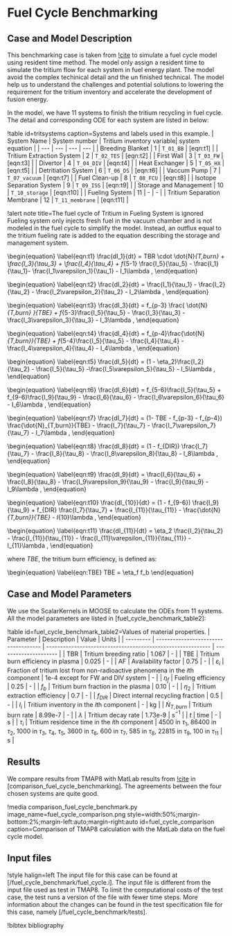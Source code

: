 # Fuel Cycle Benchmarking

## Case and Model Description

This benchmarking case is taken from [!cite](meschini2023modeling) to simulate a fuel cycle model using resident time method. The model only assign a resident time to simulate the tritium flow for each system in fuel energy plant. The model avoid the complex techinical detail and the un finished technical. The model help us to understand the challenges and potential solutions to lowering the requirement for the tritium inventory and accelerate the development of fusion energy.

In the model, we have 11 systems to finish the tritium recycling in fuel cycle. The detail and corresponding ODE for each system are listed in below:

!table id=tritsystems caption=Systems and labels used in this example.
| System Name | System number | Tritium inventory variable| system equation |
| --- | --- | --- | --- |
| Breeding Blanket                       | 1  | `T_01_BB`       | [eqn:t1] |
| Tritium Extraction System              | 2  | `T_02_TES`      | [eqn:t2] |
| First Wall                             | 3  | `T_03_FW`       | [eqn:t3] |
| Divertor                               | 4  | `T_04_DIV`      | [eqn:t4] |
| Heat Exchanger                         | 5  | `T_05_HX`       | [eqn:t5] |
| Detritiation System                    | 6  | `T_06_DS`       | [eqn:t6] |
| Vaccum Pump                            | 7  | `T_07_vacuum`   | [eqn:t7] |
| Fuel Clean-up                          | 8  | `T_08_FCU`      | [eqn:t8] |
| Isotope Separation System              | 9  | `T_09_ISS`      | [eqn:t9] |
| Storage and Management                 | 10 | `T_10_storage`  | [eqn:t10] |
| Fueling System                         | 11 | -               | -         |
| Tritium Separation Membrane            | 12 | `T_11_membrane` | [eqn:t11] |

!alert note title=The fuel cycle of Tritium in Fueling System is ignored
Fueling system only injects fresh fuel in the vacuum chamber and is not modeled in the fuel cycle to simplify the model. Instead, an outflux equal to the tritium fueling rate is added to the equation describing the storage and management system.

<!-- Waiting updates -->

\begin{equation}
\label{eqn:t1}
\frac{dI_1}{dt} = TBR \cdot \dot{N}_{T,burn} + \frac{I_3}{\tau_3} + \frac{I_4}{\tau_4} + f_{5-1} \frac{I_5}{\tau_5} - \frac{I_1}{\tau_1}- \frac{I_1\varepsilon_1}{\tau_1} - I_1\lambda ,
\end{equation}

\begin{equation}
\label{eqn:t2}
\frac{dI_2}{dt} = \frac{I_1}{\tau_1} - \frac{I_2}{\tau_2} - \frac{I_2\varepsilon_2}{\tau_2} - I_2\lambda ,
\end{equation}

\begin{equation}
\label{eqn:t3}
\frac{dI_3}{dt} = f_{p-3} \frac{ \dot{N}_{T,burn} }{TBE} + f_{5-3}\frac{I_5}{\tau_5} - \frac{I_3}{\tau_3} - \frac{I_3\varepsilon_3}{\tau_3} - I_3\lambda ,
\end{equation}

\begin{equation}
\label{eqn:t4}
\frac{dI_4}{dt} = f_{p-4}\frac{\dot{N}_{T,burn}}{TBE} + f_{5-4}\frac{I_5}{\tau_5} - \frac{I_4}{\tau_4} - \frac{I_4\varepsilon_4}{\tau_4}  - I_4\lambda ,
\end{equation}

\begin{equation}
\label{eqn:t5}
\frac{dI_5}{dt} = (1 - \eta_2)\frac{I_2}{\tau_2} - \frac{I_5}{\tau_5} -\frac{I_5\varepsilon_5}{\tau_5} - I_5\lambda ,
\end{equation}

\begin{equation}
\label{eqn:t6}
\frac{dI_6}{dt} = f_{5-6}\frac{I_5}{\tau_5} + f_{9-6}\frac{I_9}{\tau_9} - \frac{I_6}{\tau_6} - \frac{I_6\varepsilon_6}{\tau_6} - I_6\lambda ,
\end{equation}

\begin{equation}
\label{eqn:t7}
\frac{dI_7}{dt} = (1- TBE - f_{p-3} - f_{p-4}) \frac{\dot{N}_{T,burn}}{TBE} - \frac{I_7}{\tau_7} - \frac{I_7\varepsilon_7}{\tau_7} - I_7\lambda ,
\end{equation}

\begin{equation}
\label{eqn:t8}
\frac{dI_8}{dt} = (1 - f_{DIR}) \frac{I_7}{\tau_7} - \frac{I_8}{\tau_8} - \frac{I_8\varepsilon_8}{\tau_8} - I_8\lambda ,
\end{equation}

\begin{equation}
\label{eqn:t9}
\frac{dI_9}{dt} =  \frac{I_6}{\tau_6} + \frac{I_8}{\tau_8} - \frac{I_9\varepsilon_9}{\tau_9} - \frac{I_9}{\tau_9} - I_9\lambda ,
\end{equation}

\begin{equation}
\label{eqn:t10}
\frac{dI_{10}}{dt} = (1 - f_{9-6}) \frac{I_9}{\tau_9} + f_{DIR} \frac{I_7}{\tau_7} + \frac{I_{11}}{\tau_{11}} - \frac{\dot{N}_{T,burn}}{TBE} - I_{10}\lambda ,
\end{equation}

\begin{equation}
\label{eqn:t11}
\frac{dI_{11}}{dt} = \eta_2 \frac{I_2}{\tau_2} - \frac{I_{11}}{\tau_{11}} - \frac{I_{11}\varepsilon_{11}}{\tau_{11}} - I_{11}\lambda ,
\end{equation}

where $TBE$, the tritium burn efficiency, is defined as:

\begin{equation}
\label{eqn:TBE}
TBE = \eta_f f_b
\end{equation}


## Case and Model Parameters

We use the ScalarKernels in MOOSE to calculate the ODEs from 11 systems. All the model parameters are listed in [fuel_cycle_benchmark_table2]:

!table id=fuel_cycle_benchmark_table2=Values of material properties.
| Parameter | Description                          | Value                                                       | Units                 |
| --------- | ------------------------------------ | ----------------------------------------------------------- | --------------------- |
| TBR     | Tritium breeding ratio                   | 1.067                                  | -                   |
| TBE     | Tritium burn efficiency in plasma        | 0.025                                          | -         |
| AF | Availability factor | 0.75           | -               |
| $\varepsilon_i$ | Fraction of tritium lost from non-radioactive phenomena in the $i$th component | 1e-4 except for FW and DIV system            | -               |
| $\eta_f$     | Fueling efficiency        | 0.25                                                        | -                    |
| $f_b$     | Tritium burn fraction in the plasma        | 0.10                                                        | -                    |
| $\eta_2$     | Tritium extraction efficiency     | 0.7                                         | -              |
| $f_{DIR}$       | Direct internal recycling fraction                         | 0.5                                       | -              |
| $I_i$ | Tritium inventory in the $i$th component     | -                                                           | kg                     |
| $\dot{N}_{T,burn}$ | Tritium burn rate     | 8.99e-7                                       | -                     |
| $\lambda$ | Tritium decay rate     | 1.73e-9                                       | s$^{-1}$                     |
| $t$ | time   | -                                                  | s                     |
| $\tau_i$ | Tritium residence time in the $i$th component       | 4500 in $\tau_1$, 86400 in $\tau_2$, 1000 in $\tau_3$, $\tau_4$, $\tau_5$, 3600 in $\tau_6$, 600 in $\tau_7$, 585 in $\tau_8$, 22815 in $\tau_9$, 100 in $\tau_11$                                                | s                     |



## Results

We compare results from TMAP8 with MatLab results from [!cite](meschini2023modeling) in [comparison_fuel_cycle_benchmarking]. The agreements between the four chosen systems are quite good.

!media comparison_fuel_cycle_benchmark.py
       image_name=fuel_cycle_comparison.png
       style=width:50%;margin-bottom:2%;margin-left:auto;margin-right:auto
       id=fuel_cycle_comparison
       caption=Comparison of TMAP8 calculation with the MatLab data on the fuel cycle model.

## Input files

!style halign=left
The input file for this case can be found at [/fuel_cycle_benchmark/fuel_cycle.i]. The input file is different from the input file used as test in TMAP8. To limit the computational costs of the test case, the test runs a version of the file with fewer time steps. More information about the changes can be found in the test specification file for this case, namely [/fuel_cycle_benchmark/tests].


!bibtex bibliography
